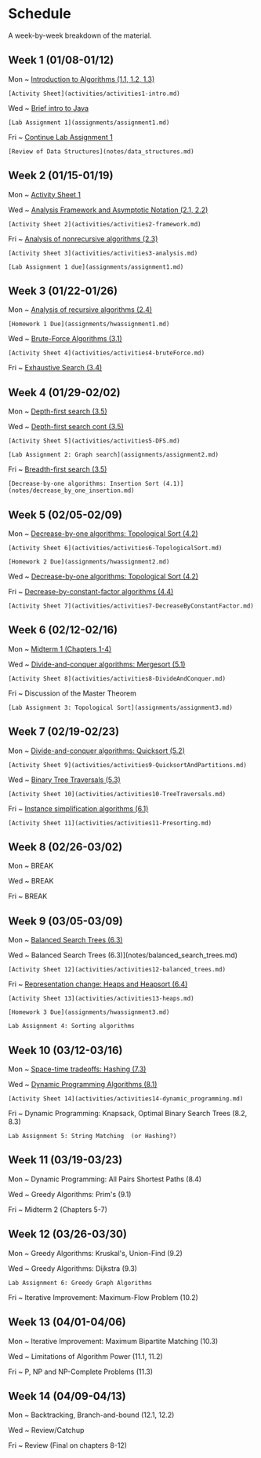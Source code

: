 # Schedule

A week-by-week breakdown of the material.

## Week  1 (01/08-01/12)

Mon
  ~ [Introduction to Algorithms (1.1, 1.2, 1.3)](notes/intro.md)

    [Activity Sheet](activities/activities1-intro.md)

Wed
  ~ [Brief intro to Java](notes/java_intro.md)

    [Lab Assignment 1](assignments/assignment1.md)

Fri
  ~ [Continue Lab Assignment 1](assignments/assignment1.md)

    [Review of Data Structures](notes/data_structures.md)

## Week  2 (01/15-01/19)

Mon
  ~ [Activity Sheet 1](activities/activities1-intro.md)

Wed
  ~ [Analysis Framework and Asymptotic Notation (2.1, 2.2)](notes/analysis_framework.md)

    [Activity Sheet 2](activities/activities2-framework.md)

Fri
  ~ [Analysis of nonrecursive algorithms (2.3)](notes/analysis_nonrecursive.md)

    [Activity Sheet 3](activities/activities3-analysis.md)

    [Lab Assignment 1 due](assignments/assignment1.md)

## Week  3 (01/22-01/26)

Mon
  ~ [Analysis of recursive algorithms (2.4)](notes/analysis_recursive.md)

    [Homework 1 Due](assignments/hwassignment1.md)

Wed
  ~ [Brute-Force Algorithms (3.1)](notes/brute_force.md)

    [Activity Sheet 4](activities/activities4-bruteForce.md)

Fri
  ~ [Exhaustive Search (3.4)](notes/exhaustive_search.md)

## Week  4 (01/29-02/02)

Mon
  ~ [Depth-first search (3.5)](notes/depth_first_search.md)

Wed
  ~ [Depth-first search cont (3.5)](notes/depth_first_search.md)

    [Activity Sheet 5](activities/activities5-DFS.md)

    [Lab Assignment 2: Graph search](assignments/assignment2.md)


Fri
  ~ [Breadth-first search (3.5)](notes/breadth_first_search.md)

    [Decrease-by-one algorithms: Insertion Sort (4.1)](notes/decrease_by_one_insertion.md)

## Week  5 (02/05-02/09)

Mon
  ~ [Decrease-by-one algorithms: Topological Sort (4.2)](notes/decrease_by_one_topological.md)

    [Activity Sheet 6](activities/activities6-TopologicalSort.md)

    [Homework 2 Due](assignments/hwassignment2.md)

Wed
  ~ [Decrease-by-one algorithms: Topological Sort (4.2)](notes/decrease_by_one_topological.md)

Fri
  ~ [Decrease-by-constant-factor algorithms (4.4)](notes/decrease_by_constant_factor.md)

    [Activity Sheet 7](activities/activities7-DecreaseByConstantFactor.md)

## Week  6 (02/12-02/16)

Mon
  ~ [Midterm 1 (Chapters 1-4)](notes/midterm1_study_guide.md)

Wed
  ~ [Divide-and-conquer algorithms: Mergesort (5.1)](notes/divide_conquer.md)

    [Activity Sheet 8](activities/activities8-DivideAndConquer.md)

Fri
  ~ Discussion of the Master Theorem

    [Lab Assignment 3: Topological Sort](assignments/assignment3.md)

## Week  7 (02/19-02/23)

Mon
  ~ [Divide-and-conquer algorithms: Quicksort (5.2)](notes/divide_conquer_quicksort.md)

    [Activity Sheet 9](activities/activities9-QuicksortAndPartitions.md)

Wed
  ~ [Binary Tree Traversals (5.3)](notes/divide_conquer_traversals.md)

    [Activity Sheet 10](activities/activities10-TreeTraversals.md)

Fri
  ~ [Instance simplification algorithms (6.1)](notes/instance_simplification.md)

    [Activity Sheet 11](activities/activities11-Presorting.md)

## Week  8 (02/26-03/02)

Mon
  ~ BREAK

Wed
  ~ BREAK

Fri
  ~ BREAK

## Week  9 (03/05-03/09)

Mon
  ~ [Balanced Search Trees (6.3)](notes/balanced_search_trees.md)

Wed
  ~ Balanced Search Trees (6.3)](notes/balanced_search_trees.md)

    [Activity Sheet 12](activities/activities12-balanced_trees.md)

Fri
  ~ [Representation change: Heaps and Heapsort (6.4)](notes/heaps.md)

    [Activity Sheet 13](activities/activities13-heaps.md)

    [Homework 3 Due](assignments/hwassignment3.md)

    Lab Assignment 4: Sorting algorithms

## Week  10 (03/12-03/16)

Mon
  ~ [Space-time tradeoffs: Hashing (7.3)](notes/hashing.md)

Wed
  ~ [Dynamic Programming Algorithms (8.1)](notes/dynamic_programming.md)

    [Activity Sheet 14](activities/activities14-dynamic_programming.md)

Fri
  ~ Dynamic Programming: Knapsack, Optimal Binary Search Trees (8.2, 8.3)

    Lab Assignment 5: String Matching  (or Hashing?)

## Week  11 (03/19-03/23)

Mon
  ~ Dynamic Programming: All Pairs Shortest Paths (8.4)

Wed
  ~ Greedy Algorithms: Prim's (9.1)

Fri
  ~ Midterm 2 (Chapters 5-7)

## Week  12 (03/26-03/30)

Mon
  ~ Greedy Algorithms: Kruskal's, Union-Find (9.2)

Wed
  ~ Greedy Algorithms: Dijkstra (9.3)

    Lab Assignment 6: Greedy Graph Algorithms

Fri
  ~ Iterative Improvement: Maximum-Flow Problem (10.2)


## Week  13 (04/01-04/06)

Mon
  ~ Iterative Improvement: Maximum Bipartite Matching (10.3)

Wed
  ~ Limitations of Algorithm Power (11.1, 11.2)

Fri
  ~ P, NP and NP-Complete Problems (11.3)

## Week  14 (04/09-04/13)

Mon
  ~ Backtracking, Branch-and-bound (12.1, 12.2)

Wed
  ~ Review/Catchup

Fri
  ~ Review (Final on chapters 8-12)

